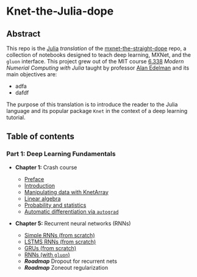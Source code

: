 # Knet-the-Julia-dope

## Abstract 

This repo is the [Julia](https://github.com/JuliaLang/julia) *translation* of the [mxnet-the-straight-dope](https://github.com/zackchase/mxnet-the-straight-dope) repo, a collection of notebooks designed to teach deep learning, MXNet, and the `gluon` interface. This project grew out of the MIT course [6.338](http://courses.csail.mit.edu/18.337/2017/) *Modern Numerial Computing with Julia* taught by professor [Alan Edelman](https://github.com/alanedelman) and its main objectives are:

* adfa
* dafdf


The purpose of this translation is to introduce the reader to the Julia language and its popular package `Knet` in the context of a deep learning tutorial. 

## Table of contents

### Part 1: Deep Learning Fundamentals
* **Chapter 1:** Crash course
    * [Preface](https://github.com/zackchase/mxnet-the-straight-dope/blob/master/chapter01_crashcourse/preface.ipynb)
    * [Introduction](https://github.com/moralesq/Knet-the-Julia-dope/blob/master/chapter01_crashcourse/introduction.ipynb)
    * [Manipulating data with KnetArray](https://github.com/moralesq/Knet-the-Julia-dope/blob/master/chapter01_crashcourse/KnetArray.ipynb)
    * [Linear algebra](https://github.com/moralesq/Knet-the-Julia-dope/blob/master/chapter01_crashcourse/linear-algebra.ipynb)
    * [Probability and statistics](https://github.com/zackchase/mxnet-the-straight-dope/blob/master/chapter01_crashcourse/probability.ipynb)
    * [Automatic differentiation via ``autograd``](https://github.com/moralesq/Knet-the-Julia-dope/blob/master/chapter01_crashcourse/autograd.ipynb)
    
    
* **Chapter 5:** Recurrent neural networks (RNNs)
    * [Simple RNNs (from scratch)](https://github.com/moralesq/Knet-the-Julia-dope/blob/master/chapter05_recurrent-neural-networks/MLP.ipynb)
    * [LSTMS RNNs (from scratch)](https://github.com/moralesq/Knet-the-Julia-dope/blob/master/chapter05_recurrent-neural-networks/LSTM_shakespeare.ipynb)
    * [GRUs (from scratch)](https://github.com/zackchase/mxnet-the-straight-dope/blob/master/chapter05_recurrent-neural-networks/gru-scratch.ipynb)
    * [RNNs (with ``gluon``)](https://github.com/zackchase/mxnet-the-straight-dope/blob/master/chapter05_recurrent-neural-networks/rnns-gluon.ipynb)
    * ***Roadmap*** Dropout for recurrent nets
    * ***Roadmap*** Zoneout regularization